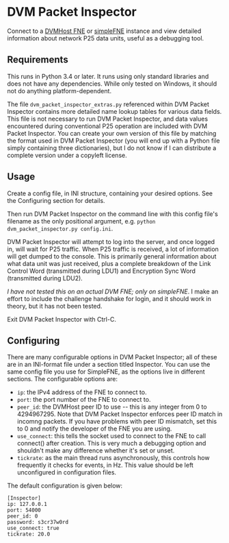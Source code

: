 # DVM Packet Inspector
Connect to a [DVMHost FNE](https://github.com/dvmproject/dvmfne) or [simpleFNE](https://github.com/github.com/CVSoft/simpleFNE) instance and view detailed information about network P25 data units, useful as a debugging tool.

## Requirements
This runs in Python 3.4 or later. It runs using only standard libraries and does not have any dependencies. While only tested on Windows, it should not do anything platform-dependent. 

The file `dvm_packet_inspector_extras.py` referenced within DVM Packet Inspector contains more detailed name lookup tables for various data fields. This file is not necessary to run DVM Packet Inspector, and data values encountered during conventional P25 operation are included with DVM Packet Inspector. You can create your own version of this file by matching the format used in DVM Packet Inspector (you will end up with a Python file simply containing three dictionaries), but I do not know if I can distribute a complete version under a copyleft license. 

## Usage
Create a config file, in INI structure, containing your desired options. See the Configuring section for details. 

Then run DVM Packet Inspector on the command line with this config file's filename as the only positional argument, e.g. `python dvm_packet_inspector.py config.ini`. 

DVM Packet Inspector will attempt to log into the server, and once logged in, will wait for P25 traffic. When P25 traffic is received, a lot of information will get dumped to the console. This is primarily general information about what data unit was just received, plus a complete breakdown of the Link Control Word (transmitted during LDU1) and Encryption Sync Word (transmitted during LDU2). 

*I have not tested this on an actual DVM FNE; only on simpleFNE*. I make an effort to include the challenge handshake for login, and it should work in theory, but it has not been tested.

Exit DVM Packet Inspector with Ctrl-C. 

## Configuring
There are many configurable options in DVM Packet Inspector; all of these are in an INI-format file under a section titled Inspector. You can use the same config file you use for SimpleFNE, as the options live in different sections. The configurable options are:
* `ip`: the IPv4 address of the FNE to connect to. 
* `port`: the port number of the FNE to connect to. 
* `peer_id`: the DVMHost peer ID to use -- this is any integer from 0 to 4294967295. Note that DVM Packet Inspector enforces peer ID match in incomng packets. If you have problems with peer ID mismatch, set this to 0 and notify the developer of the FNE you are using. 
* `use_connect`: this tells the socket used to connect to the FNE to call connect() after creation. This is very much a debugging option and shouldn't make any difference whether it's set or unset. 
* `tickrate`: as the main thread runs asynchronously, this controls how frequently it checks for events, in Hz. This value should be left unconfigured in configuration files. 

The default configuration is given below:
```
[Inspector]
ip: 127.0.0.1
port: 54000
peer_id: 0
password: s3cr37w0rd
use_connect: true
tickrate: 20.0
```
